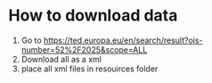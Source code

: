# How to download data

1. Go to https://ted.europa.eu/en/search/result?ojs-number=52%2F2025&scope=ALL
2. Download all as a xml
3. place all xml files in resouirces folder
